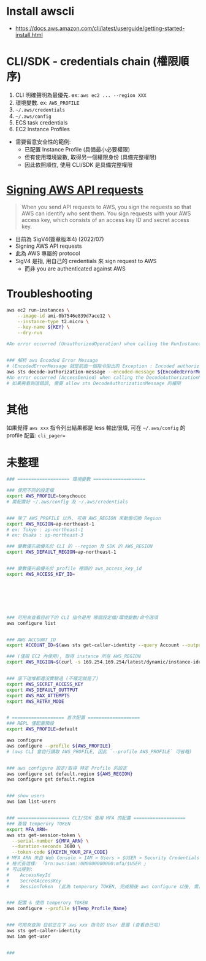 
# Install awscli

- https://docs.aws.amazon.com/cli/latest/userguide/getting-started-install.html


# CLI/SDK - credentials chain (權限順序)

1. CLI 明確聲明為最優先. ex: `aws ec2 ... --region XXX`
2. 環境變數. ex: `AWS_PROFILE`
3. `~/.aws/credentials`
4. `~/.aws/config`
5. ECS task credentials
6. EC2 Instance Profiles

- 需要留意安全性的範例:
    - 已配置 Instance Profile (具備最小必要權限)
    - 但有使用環境變數, 取得另一個權限身份 (具備完整權限)
    - 因此依照順位, 使用 CLI/SDK 是具備完整權限


# [Signing AWS API requests](https://docs.aws.amazon.com/general/latest/gr/signing_aws_api_requests.html)

> When you send API requests to AWS, you sign the requests so that AWS can identify who sent them. You sign requests with your AWS access key, which consists of an access key ID and secret access key.

- 目前為 SigV4(簽章版本4) (2022/07)
- Signing AWS API requests
- 此為 AWS 專屬的 protocol
- SigV4 是指, 用自己的 credentials 來 sign request to AWS
    - 而非 you are authenticated against AWS


# Troubleshooting

```bash
aws ec2 run-instances \
    --image-id ami-0b7546e839d7ace12 \
    --instance-type t2.micro \
    --key-name ${KEY} \
    --dry-run

#An error occurred (UnauthorizedOperation) when calling the RunInstances operation: You are not authorized to perform this operation. Encoded authorization failure message: tKnNGESxqhaikWXnwV11a6NDB2d72QvQ89I6_gQlR3P8_rE-oSn7N5-psnOBPcidJ_aJyy0St-7iykDTk-R8_W-ACflXUnZQjx4qbG82n2IO7yXXB1BgFa3gG_JVEhDE4F8h0xkEY7OinR_CFp0PK1oBHKf3Tbrtni1xHJy15W1DI90-rizc9APkGBrpTy3R2USZbPWkMkxLLiFarrp0TKTQKOKMsGh7jpKMmtAWQ2BmpE9kg6wSuU-Y-lBKC1hPT3VwzTwq7q7Bz0D7IWn7oHnvCzBC2P1SUSfvEIZTIJSBCH1ZdV3qtDTCZswdWQU8MVjHf-WbTqsuLABizyQcoJndw4sChX6So0Ym1RJ59VTuX_uYfOkUpgV0cTYyGYyc3KSytuB-iN-bJatiBaiTZp2QvnIaGW5T2CV6QvyEZKzGS8G3YsmFMuM4Rq7hOYWkca5NHnKc1LPRX13gV0jSj914KA9jEqcWfoZO59L0q7hGTxZNHno0LysQna1XbQjyD_oTlyuwt2yiCROTP16TZt8XnU11gCthHSe6vEVby19eAT7FDA04AgTqQziMc4mh_AlEnDl8gZlSTN16ZSarykdW83bEJTHbTzRX1WqObDn7AEIcFmJvTQkKnSsDMgXEXgo18eeTSm5OBb2S6riF75RHbBPYK_Z704-B5A


### 解析 aws Encoded Error Message
# (EncodedErrorMessage 就是前面一個指令拋出的 Exception : Encoded authorization failure message 後面那包)
aws sts decode-authorization-message --encoded-message ${EncodedErrorMessage}
#An error occurred (AccessDenied) when calling the DecodeAuthorizationMessage operation: User: arn:aws:iam::152248006875:user/tonytest is not authorized to perform: sts:DecodeAuthorizationMessage because no identity-based policy allows the sts:DecodeAuthorizationMessage action
# 如果再看到這錯誤, 需要 allow sts DecodeAuthorizationMessage 的權限
```


# 其他

如果覺得 `aws xxx` 指令列出結果都是 less 輸出很煩, 可在 `~/.aws/config` 的 profile 配置: `cli_pager=`


# 未整理

```bash
### =================== 環境變數 ===================

### 使用不同的設定檔
export AWS_PROFILE=tonychoucc
# 需配置好 ~/.aws/config 及 ~/.aws/credentials


### 除了 AWS_PROFILE 以外, 可用 AWS_REGION 來動態切換 Region
export AWS_REGION=ap-northeast-1
# ex: Tokyo : ap-northeast-1
# ex: Osaka : ap-northeast-3

### 變數優先級優先於 CLI 的 --region 及 SDK 的 AWS_REGION
export AWS_DEFAULT_REGION=ap-northeast-1


### 變數優先級優先於 profile 裡頭的 aws_access_key_id
export AWS_ACCESS_KEY_ID=







### 可用來查看目前下的 CLI 指令是用 哪個設定檔/環境變數/命令選項
aws configure list


### AWS ACCOUNT_ID
export ACCOUNT_ID=$(aws sts get-caller-identity --query Account --output text)

### (僅限 EC2 內使用), 取得 instance 所在 AWS_REGION
export AWS_REGION=$(curl -s 169.254.169.254/latest/dynamic/instance-identity/document | jq -r '.region')


### 底下這堆都還沒實驗過 (不確定就是了)
export AWS_SECRET_ACCESS_KEY
export AWS_DEFAULT_OUTTPUT
export AWS_MAX_ATTEMPTS
export AWS_RETRY_MODE


# =================== 首次配置 ===================
### REPL 僅配置預設
export AWS_PROFILE=default

aws configure
aws configure --profile ${AWS_PROFILE}
# (aws CLI 會自行讀取 AWS_PROFILE, 因此 `--profile AWS_PROFILE` 可省略)


### aws configure 設定/取得 特定 Profile 的設定
aws configure set default.region ${AWS_REGION}
aws configure get default.region


### show users
aws iam list-users


### =================== CLI/SDK 使用 MFA 的配置 ===================
### 簽發 temperory TOKEN
export MFA_ARN=
aws sts get-session-token \
  --serial-number ${MFA_ARN} \
  --duration-seconds 3600 \
  --token-code ${KEYIN_YOUR_2FA_CODE}
# MFA_ARN 來自 Web Console > IAM > Users > $USER > Security Credentials > Assigned MFA device
# 格式長這樣: 「arn:aws:iam::000000000000:mfa/$USER 」
# 可以得到:
#    AccessKeyId
#    SecretAccessKey
#    SessionToken  (此為 temperory TOKEN, 完成稍後 aws configure 以後, 需自行配置到 ~/.aws/credentials  增加一行, aws_session_token = XXXXXXXXXX)


### 配置 & 使用 temperory TOKEN
aws configure --profile ${Temp_Profile_Name}


### 可用來查詢 目前正在下 aws xxx 指令的 User 是誰 (查看自己啦)
aws sts get-caller-identity
aws iam get-user


###
```
